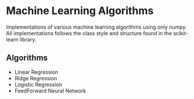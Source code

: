 # Machine Learning Algorithms

Implementations of various machine learning algorithms using only numpy. All implementations follows the class style and structure found in the scikit-learn library. 

## Algorithms

- Linear Regression
- Ridge Regression
- Logistic Regression
- FeedForward Neural Network

